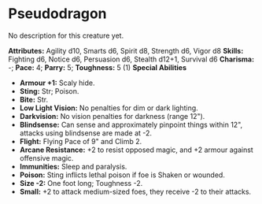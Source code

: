 # Pseudodragon

No description for this creature yet.

**Attributes:** Agility d10, Smarts d6, Spirit d8, Strength d6, Vigor
d8
**Skills:** Fighting d6, Notice d6, Persuasion d6, Stealth d12+1,
Survival d6
**Charisma:** -; **Pace:** 4; **Parry:** 5; **Toughness:** 5 (1)
**Special Abilities**

- **Armour +1:** Scaly hide.
- **Sting:** Str; Poison.
- **Bite:** Str.
- **Low Light Vision:** No penalties for dim or dark lighting.
- **Darkvision:** No vision penalties for darkness (range 12").
- **Blindsense:** Can sense and approximately pinpoint things within
12", attacks using blindsense are made at -2.
- **Flight:** Flying Pace of 9" and Climb 2.
- **Arcane Resistance:** +2 to resist opposed magic, and +2 armour
against offensive magic.
- **Immunities:** Sleep and paralysis.
- **Poison:** Sting inflicts lethal poison if foe is Shaken or wounded.
- **Size -2:** One foot long; Toughness -2.
- **Small:** +2 to attack medium-sized foes, they receive -2 to their
attacks.
